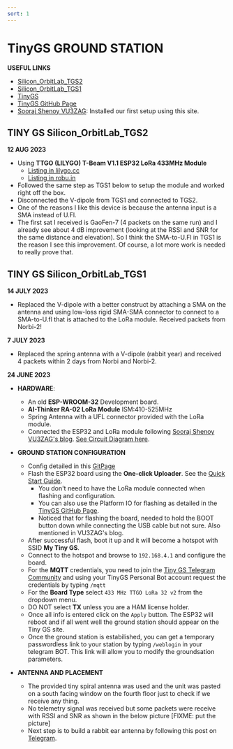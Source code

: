 ```yaml
---
sort: 1
---
```


# TinyGS GROUND STATION 

**USEFUL LINKS**

- [Silicon_OrbitLab_TGS2](https://tinygs.com/station/Silicon_OrbitLab_TGS2@6240637039)
- [Silicon_OrbitLab_TGS1](https://tinygs.com/station/Silicon_OrbitLab_TGS1@6240637039)
- [TinyGS](https://tinygs.com) 
- [TinyGS GitHub Page](https://github.com/G4lile0/tinyGS)
- [Sooraj Shenoy VU3ZAG](https://soorajshenoys.blogspot.com/2023/01/lora-433mhz-tinygs-satellite-ground.html): Installed our first setup using this site.  


## TINY GS Silicon_OrbitLab_TGS2

**12 AUG 2023**

- Using **TTGO (LILYGO) T-Beam V1.1 ESP32 LoRa 433MHz Module** 
  - [Listing in lilygo.cc](https://www.lilygo.cc/products/t-beam-v1-1-esp32-lora-module?variant=42204034859189)
  - [Listing in robu.in](https://robu.in/product/ttgo-t-beam-v1-1-esp32-lora-433mhz-wifi-wireless-bluetooth-module-with-ipex-18650-battery-holder-unsoldered/)
- Followed the same step as TGS1 below to setup the module and worked right off the box.
- Disconnected the V-dipole from TGS1 and connected to TGS2.
- One of the reasons I like this device is because the antenna input is a SMA instead of U.Fl.
- The first sat I received is GaoFen-7 (4 packets on the same run) and I already see about 4 dB improvement (looking at the RSSI and SNR for the same distance and elevation). So I think the SMA-to-U.Fl in TGS1 is the reason I see this improvement. Of course, a lot more work is needed to really prove that.   

## TINY GS Silicon_OrbitLab_TGS1


**14 JULY 2023**

- Replaced the V-dipole with a better construct by attaching a SMA on the antenna and using low-loss rigid SMA-SMA connector to connect to a SMA-to-U.fl that is attached to the LoRa module. Received packets from Norbi-2!


**7 JULY 2023**

- Replaced the spring antenna with a V-dipole (rabbit year) and received 4 packets within 2 days from Norbi and Norbi-2.

**24 JUNE 2023**

- **HARDWARE**:
  - An old **ESP-WROOM-32** Development board.
  - **AI-Thinker RA-02 LoRa Module** ISM:410-525MHz
  - Spring Antenna with a UFL connector provided with the LoRa module.
  - Connected the ESP32 and LoRa module following [Sooraj Shenoy VU3ZAG's blog](https://soorajshenoys.blogspot.com/2023/01/lora-433mhz-tinygs-satellite-ground.html). [See Circuit Diagram here](https://blogger.googleusercontent.com/img/b/R29vZ2xl/AVvXsEiPLXVwBgXXILY6AirUq9ShTVVTN6xoJR0XoF2F4YatzZkGx725gxbevitd35hwaW-gN5zmFXhxZ16sYMLWMtI3AHicCbGBdiQuepzj7F09rUw8RHgCNEeEBdWACViDJuf4WEvP-KMYnK3eSaRneuvUs43CwqN_q3icXc82oeoE3XxNJLL2y_ylKYjQTg/s2864/circuit.jpg).

- **GROUND STATION CONFIGURATION**
  - Config detailed in this [GitPage](https://github.com/G4lile0/tinyGS/wiki/Ground-Station-configuration)
  - Flash the ESP32 board using the **One-click Uploader**. See the [Quick Start Guide](https://github.com/G4lile0/tinyGS/wiki/Quick-Start).
    - You don't need to have the LoRa module connected when flashing and configuration.
    - You can also use the Platform IO for flashing as detailed in the [TinyGS GitHub Page](https://github.com/G4lile0/tinyGS).
    - Noticed that for flashing the board, needed to hold the BOOT button down while connecting the USB cable but not sure. Also mentioned in VU3ZAG's blog. 
  - After successful flash, boot it up and it will become a hotspot with SSID **My Tiny GS**.
  - Connect to the hotspot and browse to `192.168.4.1` and configure the board.
  - For the **MQTT** credentials, you need to join the [Tiny GS Telegram Community](https://t.me/joinchat/DmYSElZahiJGwHX6jCzB3Q) and using your TinyGS Personal Bot account request the credentials by typing `/mqtt`
  - For the **Board Type** select `433 MHz TTGO LoRa 32 v2` from the dropdown menu.
  - DO NOT select **TX** unless you are a HAM license holder.
  - Once all info is entered click on the `Apply` button. The ESP32 will reboot and if all went well the ground station should appear on the Tiny GS site.
  - Once the ground station is estabilished, you can get a temporary passwordless link to your station by typing `/weblogin` in your telegram BOT. This link will allow you to modify the groundsation parameters.

- **ANTENNA AND PLACEMENT**
  - The provided tiny spiral antenna was used and the unit was pasted on a south facing window on the fourth floor just to check if we receive any thing. 
  - No telemetry signal was received but some packets were receive with RSSI and SNR as shown in the below picture [FIXME: put the picture]
  - Next step is to build a rabbit ear antenna by following this post on [Telegram](https://t.me/c/1448773154/24354).
